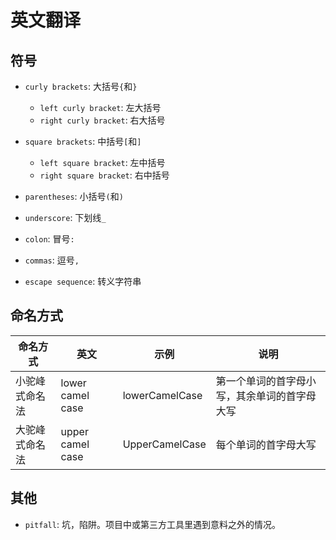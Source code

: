 # 英文翻译

## 符号

- `curly brackets`: 大括号`{`和`}`
  - `left curly bracket`: 左大括号
  - `right curly bracket`: 右大括号
- `square brackets`: 中括号`[`和`]`
  - `left square bracket`: 左中括号
  - `right square bracket`: 右中括号
- `parentheses`: 小括号`(`和`)`
- `underscore`: 下划线`_`
- `colon`: 冒号`:`
- `commas`: 逗号`,`

- `escape sequence`: 转义字符串

## 命名方式

| 命名方式       | 英文             | 示例           | 说明                                         |
| -------------- | ---------------- | -------------- | -------------------------------------------- |
| 小驼峰式命名法 | lower camel case | lowerCamelCase | 第一个单词的首字母小写，其余单词的首字母大写 |
| 大驼峰式命名法 | upper camel case | UpperCamelCase | 每个单词的首字母大写                         |

## 其他

- `pitfall`: 坑，陷阱。项目中或第三方工具里遇到意料之外的情况。

